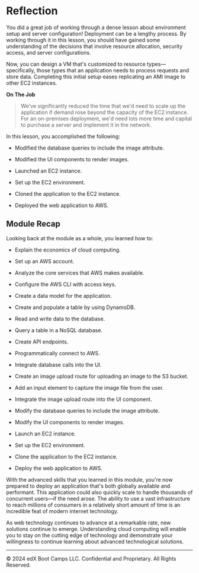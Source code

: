 # Reflection

You did a great job of working through a dense lesson about environment setup and server configuration! Deployment can be a lengthy process. By working through it in this lesson, you should have gained some understanding of the decisions that involve resource allocation, security access, and server configurations.

Now, you can design a VM that's customized to resource types—specifically, those types that an application needs to process requests and store data. Completing this initial setup eases replicating an AMI image to other EC2 instances.

**On The Job**

> We've significantly reduced the time that we'd need to scale up the application if demand rose beyond the capacity of the EC2 instance. For an on-premises deployment, we'd need lots more time and capital to purchase a server and implement it in the network.

In this lesson, you accomplished the following:

* Modified the database queries to include the image attribute.

* Modified the UI components to render images.

* Launched an EC2 instance.

* Set up the EC2 environment.

* Cloned the application to the EC2 instance.

* Deployed the web application to AWS.

## Module Recap

Looking back at the module as a whole, you learned how to:

* Explain the economics of cloud computing.

* Set up an AWS account.

* Analyze the core services that AWS makes available.

* Configure the AWS CLI with access keys.

* Create a data model for the application.

* Create and populate a table by using DynamoDB.

* Read and write data to the database.

* Query a table in a NoSQL database.

* Create API endpoints.

* Programmatically connect to AWS.

* Integrate database calls into the UI.

* Create an image upload route for uploading an image to the S3 bucket.

* Add an input element to capture the image file from the user.

* Integrate the image upload route into the UI component.

* Modify the database queries to include the image attribute.

* Modify the UI components to render images.

* Launch an EC2 instance.

* Set up the EC2 environment.

* Clone the application to the EC2 instance.

* Deploy the web application to AWS.

With the advanced skills that you learned in this module, you're now prepared to deploy an application that's both globally available and performant. This application could also quickly scale to handle thousands of concurrent users—if the need arose. The ability to use a vast infrastructure to reach millions of consumers in a relatively short amount of time is an incredible feat of modern internet technology.

As web technology continues to advance at a remarkable rate, new solutions continue to emerge. Understanding cloud computing will enable you to stay on the cutting edge of technology and demonstrate your willingness to continue learning about advanced technological solutions.

---
© 2024 edX Boot Camps LLC. Confidential and Proprietary. All Rights Reserved.